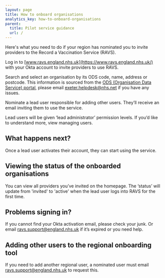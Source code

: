```yaml
---
layout: page
title: How to onboard organisations
analytics_key: how-to-onboard-organisations
parent:
  title: Pilot service guidance
  url: /
---
```

Here's what you need to do if your region has nominated you to invite providers to the Record a Vaccination Service (RAVS). 

Log in to [www.ravs.england.nhs.uk](https://www.ravs.england.nhs.uk/) with your Okta account to invite providers to use RAVS. 

Search and select an organisation by its ODS code, name, address or postcode. This information is sourced from the [ODS (Organisation Data Service) portal](https://odsportal.digital.nhs.uk/), please email [exeter.helpdesk@nhs.net](mailto:exeter.helpdesk@nhs.net) if you have any issues.  

Nominate a lead user responsible for adding other users. They’ll receive an email inviting them to use the service. 

Lead users will be given ‘lead administrator’ permission levels. If you’d like to understand more, view managing users. 

## What happens next? 

Once a lead user activates their account, they can start using the service.  

## Viewing the status of the onboarded organisations 

You can view all providers you’ve invited on the homepage. The ‘status’ will update from 'invited' to 'active' when the lead user logs into RAVS for the first time. 

## Problems signing in? 

If you cannot find your Okta activation email, please check your junk. Or email [ravs.support@england.nhs.uk](ravs.support@england.nhs.uk) if it’s expired or you need help.  

## Adding other users to the regional onboarding tool 

If you need to add another regional user, a nominated user must email [ravs.support@england.nhs.uk](ravs.support@england.nhs.uk) to request this. 
